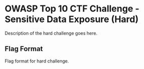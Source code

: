 # OWASP Top 10 CTF Challenge - Sensitive Data Exposure (Hard)
Description of the hard challenge goes here.

## Flag Format
Flag format for hard challenge.
